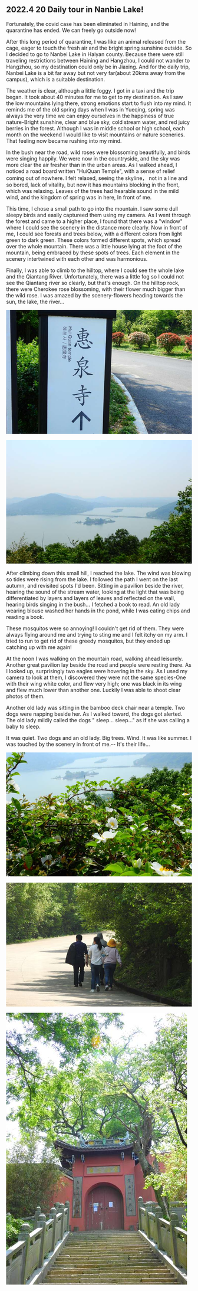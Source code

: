 ## 2022.4 20 Daily tour in Nanbie Lake!

 Fortunately, the covid case has been eliminated in Haining, and the quarantine has ended. We can freely go outside now!
  
  After this long period of quarantine, I was like an animal released from the cage, eager to touch the fresh air and the bright spring sunshine outside. So I decided to go to Nanbei Lake in Haiyan county. Because there were still traveling restrictions between Haining and Hangzhou, I could not wander to Hangzhou, so my destination could only be in Jiaxing. And for the daily trip, Nanbei Lake is a bit far away but not very far(about 20kms away from the campus), which is a suitable destination. 
 
 The weather is clear, although a little foggy. I got in a taxi and the trip began. It took about 40 minutes for me to get to my destination. As I saw the low mountains lying there, strong emotions start to flush into my mind. It reminds me of the old spring days when I was in Yueqing, spring was always the very time we can enjoy ourselves in the happiness of true nature-Bright sunshine, clear and blue sky, cold stream water, and red juicy berries in the forest. Although I was in middle school or high school, each month on the weekend I would like to visit mountains or nature sceneries. That feeling now became rushing into my mind. 
  
  In the bush near the road, wild roses were blossoming beautifully, and birds were singing happily. We were now in the countryside, and the sky was more clear the air fresher than in the urban areas. As I walked ahead, I noticed a road board written "HuiQuan Temple", with a sense of relief coming out of nowhere. I felt relaxed, seeing the skyline， not in a line and so bored, lack of vitality, but now it has mountains blocking in the front, which was relaxing. Leaves of the trees had hearable sound in the mild wind, and the kingdom of spring was in here, In front of me.
  
  This time, I chose a small path to go into the mountain. I saw some dull sleepy birds and easily captureed them using my camera. As I went through the forest and came to a higher place, I found that there was a "window" where I could see the scenery in the distance more clearly. Now in front of me, I could see forests and trees below, with a different colors from light green to dark green. These colors formed different spots, which spread over the whole mountain. There was a little house lying at the foot of the mountain, being embraced by these spots of trees. Each element in the scenery intertwined with each other and was harmonious.
 
 Finally, I was able to climb to the hilltop, where I could see the whole lake and the Qiantang River. Unfortunately, there was a little fog so I could not see the Qiantang river so clearly, but that's enough. On the hilltop rock, there were Cherokee rose blossoming, with their flower much bigger than the wild rose. I was amazed by the scenery-flowers heading towards the sun, the lake, the river...
  
  ![](/Activity_by_time/4.20/pic/1.jpg)
  
  
  ![](/Activity_by_time/4.20/pic/2.jpg)
  
  
  After climbing down this small hill, I reached the lake. The wind was blowing so tides were rising from the lake. I followed the path I went on the last autumn, and revisited spots I'd been. Sitting in a pavilion beside the river, hearing the sound of the stream water, looking at the light that was being differentiated by layers and layers of leaves and reflected on the wall, hearing birds singing in the bush... I fetched a book to read. An old lady wearing blouse washed her hands in the pond, while I was eating chips and reading a book. 
  
  These mosquitos were so annoying! I couldn't get rid of them. They were always flying around me and trying to sting me and I felt itchy on my arm. I tried to run to get rid of these greedy mosquitos, but they ended up catching up with me again!
  
  At the noon I was walking on the mountain road, walking ahead leisurely. Another great pavilion lay beside the road and people were resting there. As I looked up, surprisingly two eagles were hovering in the sky. As I used my camera to look at them, I discovered they were not the same species-One with their wing white color, and flew very high; one was black in its wing and flew much lower than another one. Luckily I was able to shoot clear photos of them.  
  
  Another old lady was sitting in the bamboo deck chair near a temple. Two dogs were napping beside her. As I walked toward, the dogs got alerted. The old lady mildly called the dogs " sleep... sleep..." as if she was calling a baby to sleep.
  
  It was quiet. Two dogs and an old lady. Big trees. Wind. It was like summer. I was touched by the scenery in front of me.-- It's their life... 
  
  ![](/Activity_by_time/4.20/pic/3.jpg)
  
  ![](/Activity_by_time/4.20/pic/4.jpg)
  
  ![](/Activity_by_time/4.20/pic/5.jpg)
